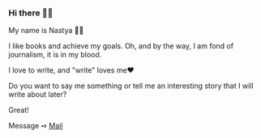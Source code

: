 ### Hi there 👋🏻
 My name is Nastya ✌🏻
 
I like books and achieve my goals. 
Oh, and by the way, I am fond of journalism, it is in my blood.

I love to write, and "write" loves me❤️

Do you want to say me something or tell me an interesting story that I will write about later? 

Great!

Message ➺ [Mail](nasteyzha@gmail.com)
